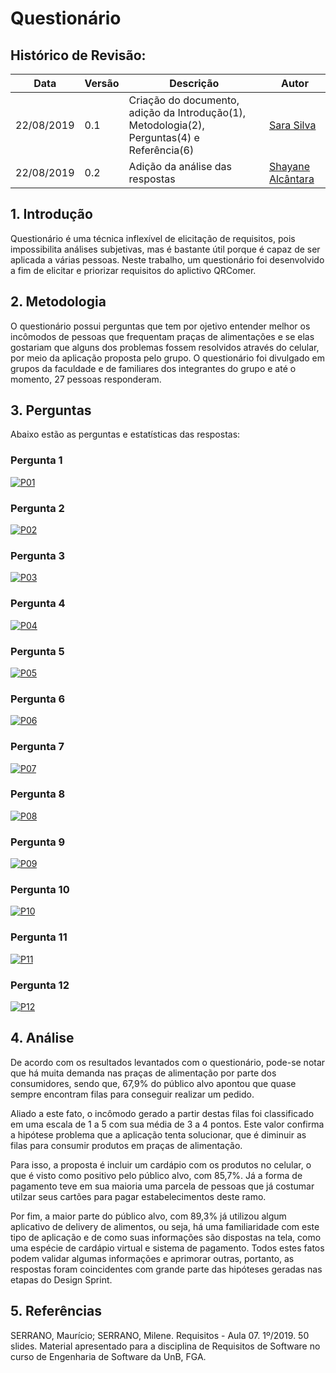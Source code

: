 # Questionário
  
## Histórico de Revisão:

|Data|Versão|Descrição|Autor|
|-|-|-|-|
|22/08/2019|0.1|Criação do documento, adição da Introdução(1), Metodologia(2), Perguntas(4) e Referência(6) | [Sara Silva](https://github.com/silvasara) |
|22/08/2019|0.2|Adição da análise das respostas| [Shayane Alcântara](https://github.com/shayanealcantara)|

## 1. Introdução

Questionário é uma técnica inflexível de elicitação de requisitos, pois impossibilita análises subjetivas, mas é bastante útil porque é capaz de ser aplicada a várias pessoas. Neste trabalho, um questionário foi desenvolvido a fim de elicitar e priorizar requisitos do aplictivo QRComer.

## 2. Metodologia

O questionário possui perguntas que tem por ojetivo entender melhor os incômodos de pessoas que frequentam praças de alimentações e se elas gostariam que alguns dos problemas fossem resolvidos através do celular, por meio da aplicação proposta pelo grupo.
O questionário foi divulgado em grupos da faculdade e de familiares dos integrantes do grupo e até o momento, 27 pessoas responderam.

## 3. Perguntas

Abaixo estão as perguntas e estatísticas das respostas:

### Pergunta 1
[ ![P01](../images/questionario/pergunta1.png) ](../images/questionario/pergunta1.png)

### Pergunta 2
[ ![P02](../images/questionario/pergunta2.png) ](../images/questionario/pergunta2.png)

### Pergunta 3
[ ![P03](../images/questionario/pergunta3.png) ](../images/questionario/pergunta3.png)

### Pergunta 4
[ ![P04](../images/questionario/pergunta4.png) ](../images/questionario/pergunta4.png)

### Pergunta 5
[ ![P05](../images/questionario/pergunta5.png) ](../images/questionario/pergunta5.png)

### Pergunta 6
[ ![P06](../images/questionario/pergunta6.png) ](../images/questionario/pergunta6.png)

### Pergunta 7
[ ![P07](../images/questionario/pergunta7.png) ](../images/questionario/pergunta7.png)

### Pergunta 8
[ ![P08](../images/questionario/pergunta8.png) ](../images/questionario/pergunta8.png)

### Pergunta 9
[ ![P09](../images/questionario/pergunta9.png) ](../images/questionario/pergunta9.png)

### Pergunta 10
[ ![P10](../images/questionario/pergunta10.png) ](../images/questionario/pergunta10.png)

### Pergunta 11
[ ![P11](../images/questionario/pergunta11.png) ](../images/questionario/pergunta11.png)

### Pergunta 12
[ ![P12](../images/questionario/pergunta12.png) ](../images/questionario/pergunta12.png)

## 4. Análise

De acordo com os resultados levantados com o questionário, pode-se notar que há muita demanda nas praças de alimentação por parte dos consumidores, sendo que, 67,9% do público alvo apontou que quase sempre encontram filas para conseguir realizar um pedido.

Aliado a este fato, o incômodo gerado a partir destas filas foi classificado em uma escala de 1 a 5 com sua média de 3 a 4 pontos. Este valor confirma a hipótese problema que a aplicação tenta solucionar, que é diminuir as filas para consumir produtos em praças de alimentação.

Para isso, a proposta é incluir um cardápio com os produtos no celular, o que é visto como positivo pelo público alvo, com 85,7%. Já a forma de pagamento teve em sua maioria uma parcela de pessoas que já costumar utilzar seus cartões para pagar estabelecimentos deste ramo.

Por fim, a maior parte do público alvo, com 89,3% já utilizou algum aplicativo de delivery de alimentos, ou seja, há uma familiaridade com este tipo de aplicação e de como suas informações são dispostas na tela, como uma espécie de cardápio virtual e sistema de pagamento. Todos estes fatos podem validar algumas informações e aprimorar outras, portanto, as respostas foram coincidentes com grande parte das hipóteses geradas nas etapas do Design Sprint.

## 5. Referências

SERRANO, Maurício; SERRANO, Milene. Requisitos - Aula 07. 1º/2019. 50 slides. Material apresentado para a disciplina de Requisitos de Software no curso de Engenharia de Software da UnB, FGA.
